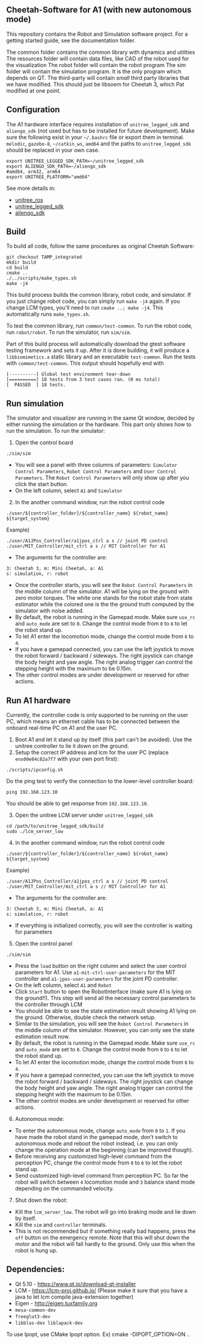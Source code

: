 ## Cheetah-Software for A1 (with new autonomous mode)
This repository contains the Robot and Simulation software project.  For a getting started guide, see the documentation folder.

The common folder contains the common library with dynamics and utilities
The resources folder will contain data files, like CAD of the robot used for the visualization
The robot folder will contain the robot program
The sim folder will contain the simulation program. It is the only program which depends on QT.
The third-party will contain *small* third party libraries that we have modified. This should just be libsoem for Cheetah 3, which Pat modified at one point.


## Configuration
The A1 hardware interface requires installation of `unitree_legged_sdk` and `aliengo_sdk` (not used but has to be installed for future development).
Make sure the following exist in your `~/.bashrc` file or export them in terminal. `melodic`, `gazebo-8`, `~/catkin_ws`, `amd64` and the paths to `unitree_legged_sdk` should be replaced in your own case.
```
export UNITREE_LEGGED_SDK_PATH=~/unitree_legged_sdk
export ALIENGO_SDK_PATH=~/aliengo_sdk
#amd64, arm32, arm64
export UNITREE_PLATFORM="amd64"
```

See more details in:
* [unitree_ros](https://github.com/unitreerobotics/unitree_ros)
* [unitree_legged_sdk](https://github.com/unitreerobotics)
* [aliengo_sdk](https://github.com/unitreerobotics)

## Build
To build all code, follow the same procedures as original Cheetah Software:
```
git checkout TAMP_integrated
mkdir build
cd build
cmake ..
./../scripts/make_types.sh
make -j4
```

This build process builds the common library, robot code, and simulator. If you just change robot code, you can simply run `make -j4` again. If you change LCM types, you'll need to run `cmake ..; make -j4`. This automatically runs `make_types.sh`.

To test the common library, run `common/test-common`. To run the robot code, run `robot/robot`. To run the simulator, run `sim/sim`.

Part of this build process will automatically download the gtest software testing framework and sets it up. After it is done building, it will produce a `libbiomimetics.a` static library and an executable `test-common`.  Run the tests with `common/test-common`. This output should hopefully end with

```
[----------] Global test environment tear-down
[==========] 18 tests from 3 test cases ran. (0 ms total)
[  PASSED  ] 18 tests.
```
## Run simulation
The simulator and visualizer are running in the same Qt window, decided by either running the simulation or the hardware. 
This part only shows how to run the simulation. To run the simulator:
1. Open the control board
```
./sim/sim
```
* You will see a panel with three columns of parameters: `Simulator Control Parameters`, `Robot Control Parameters` and `User Control Parameters`. The `Robot Control Parameters` will only show up after you click the start button.
* On the left column, select `A1` and `Simulator`

2. In the another command window, run the robot control code
```
./user/${controller_folder}/${controller_name} ${robot_name} ${target_system}
```
Example)
```
./user/A1JPos_Controller/a1jpos_ctrl a s // joint PD control
./user/MIT_Controller/mit_ctrl a s // MIT Controller for A1
```
* The arguments for the controller are:
```  
3: Cheetah 3, m: Mini Cheetah, a: A1
s: simulation, r: robot
```
* Once the controller starts, you will see the `Robot Control Parameters` in the middle column of the simulator. 
A1 will be lying on the ground with zero motor torques. The white one stands for the robot state from state estimator while the colored one is the 
  the ground truth computed by the simulator with noise added.
* By default, the robot is running in the Gamepad mode. Make sure `use_rc` and `auto_mode` are set to `0`. Change the control mode from `0` to `6` to let the robot stand up.
* To let A1 enter the locomotion mode, change the control mode from `6` to `4`.
* If you have a gamepad connected, you can use the left joystick to move the robot forward / backward / sideways. The right joystick can 
change the body height and yaw angle. The right analog trigger can control the stepping height with the maximum to be 0.15m.
* The other control modes are under development or reserved for other actions.

## Run A1 hardware
Currently, the controller code is only supported to be running on the user PC, which means an ethernet cable has to be 
connected between the onboard real-time PC on A1 and the user PC.
1. Boot A1 and let it stand up by itself (this part can't be avoided). Use the unitree controller to lie it down on the ground.
2. Setup the correct IP address and lcm for the user PC (replace `enx00e04c82a7f7` with your own port  first):
```
./scripts/ipconfig.sh
```
Do the ping test to verify the connection to the lower-level controller board:
```
ping 192.168.123.10
```
You should be able to get response from `192.168.123.10`.

3. Open the unitree LCM server under `unitree_legged_sdk`
```
cd /path/to/unitree_legged_sdk/build
sudo ./lcm_server_low
```

4. In the another command window, run the robot control code
```
./user/${controller_folder}/${controller_name} ${robot_name} ${target_system}
```
Example)
```
./user/A1JPos_Controller/a1jpos_ctrl a s // joint PD control
./user/MIT_Controller/mit_ctrl a s // MIT Controller for A1
```
* The arguments for the controller are:
```  
3: Cheetah 3, m: Mini Cheetah, a: A1
s: simulation, r: robot
```
* If everything is initialized correctly, you will see the controller is waiting for parameters

5. Open the control panel
```
./sim/sim
```
* Press the `load` button on the right column and select the user control parameters for A1. Use `a1-mit-ctrl-user-parameters`
  for the MIT controller and `a1-jpos-user-parameters` for the joint PD controller.
* On the left column, select `A1` and `Robot`
* Click `Start` button to open the RobotInterface (make sure A1 is lying on the ground!!). This step will send all the necessary control parameters to the controller through LCM
* You should be able to see the state estimation result showing A1 lying on the ground. Otherwise, double check the 
  network setup.
* Similar to the simulation, you will see the `Robot Control Parameters` in the middle column of the simulator.
  However, you can only see the state estimation result now.
* By default, the robot is running in the Gamepad mode. Make sure `use_rc` and `auto_mode` are set to `0`. Change the control mode from `0` to `6` to let the robot stand up.
* To let A1 enter the locomotion mode, change the control mode from `6` to `4`.
* If you have a gamepad connected, you can use the left joystick to move the robot forward / backward / sideways. The right joystick can
  change the body height and yaw angle. The right analog trigger can control the stepping height with the maximum to be 0.15m.
* The other control modes are under development or reserved for other actions.

6. Autonomous mode:
* To enter the autonomous mode, change `auto_mode` from `0` to `1`. If you have made the robot stand in the gamepad mode, don't switch to autonomous
  mode and reboot the robot instead, i.e. you can only change the operation mode at the beginning (can be improved though).
* Before receiving any customized high-level command from the perception PC, change the control
  mode from `0` to `6` to let the robot stand up.
* Send customized high-level command from perception PC. So far the robot will switch between
  `4` locomotion mode and `3` balance stand mode depending on the commanded velocity.

7. Shut down the robot:
* Kill the `lcm_server_low`. The robot will go into braking mode and lie down by itself.
* Kill the `sim` and `controller` terminals.
* This is not recommended but if something really bad happens, press the `off` button on the emergency remote.
  Note that this will shut down the motor and the robot will fall hardly to the ground.
  Only use this when the robot is hung up.

## Dependencies:
- Qt 5.10 - https://www.qt.io/download-qt-installer
- LCM - https://lcm-proj.github.io/ (Please make it sure that you have a java to let lcm compile java-extension together)
- Eigen - http://eigen.tuxfamily.org
- `mesa-common-dev`
- `freeglut3-dev`
- `libblas-dev liblapack-dev`

To use Ipopt, use CMake Ipopt option. Ex) cmake -DIPOPT_OPTION=ON ..
